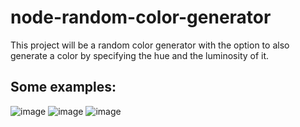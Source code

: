 # node-random-color-generator
This project will be a random color generator with the option to also generate a color by specifying the hue and the luminosity of it.

## Some examples:
![image](https://github.com/user-attachments/assets/ab7ca39f-83be-4a71-9d89-20849e35ca56)
![image](https://github.com/user-attachments/assets/bfc2b372-a92a-4d36-af38-fefe4e5bd1bb)
![image](https://github.com/user-attachments/assets/8c26e35b-8ee4-4ab3-a75c-4abd5deaa3f6)
